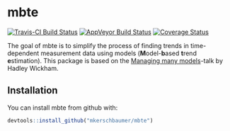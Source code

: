 
<!-- README.md is generated from README.Rmd. Please edit that file -->
mbte
====

[![Travis-CI Build Status](https://travis-ci.org/mkerschbaumer/mbte.svg?branch=master)](https://travis-ci.org/mkerschbaumer/mbte) [![AppVeyor Build Status](https://ci.appveyor.com/api/projects/status/github/mkerschbaumer/mbte?branch=master&svg=true)](https://ci.appveyor.com/project/mkerschbaumer/mbte) [![Coverage Status](https://img.shields.io/codecov/c/github/mkerschbaumer/mbte/master.svg)](https://codecov.io/github/mkerschbaumer/mbte?branch=master)

The goal of mbte is to simplify the process of finding trends in time-dependent measurement data using models (**M**odel-**b**ased **t**rend **e**stimation). This package is based on the [Managing many models](https://speakerdeck.com/hadley/managing-many-models)-talk by Hadley Wickham.

Installation
------------

You can install mbte from github with:

``` r
devtools::install_github("mkerschbaumer/mbte")
```
